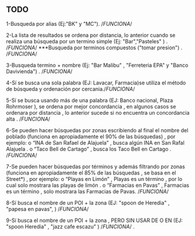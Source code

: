 TODO
-----------
1-Busqueda por alias (Ej:"BK" y "MC").    /*FUNCIONA*/

2-La lista de resultados se ordena por distancia, lo anterior cuando se  realiza una búsqueda por un termino simple  (Ej: "Bar","Pasteles" ) . /*FUNCIONA*/
      ***Busqueda por terminos compuestos ("tomar presion") . /*FUNCIONA*/
      
3-Busqueda termino + nombre (Ej: "Bar Malibu" , "Ferreteria EPA" y "Banco Davivienda") . /*FUNCIONA*/

4-Sí se busca una sola palabra (EJ: Lavacar, Farmacia)se utiliza el método de búsqueda y ordenación por cercania./*FUNCIONA*/



5-Sí se busca usando más de una palabra (EJ: Banco nacional, Plaza Rohrmoser ), se ordena por mejor concordancia  , en algunos casos se ordenara por distancia , lo anterior sucede si no encuentra un concordancia alta . /*FUNCIONA*/

6-Se pueden hacer búsquedas por zonas escribiendo al final el nombre del poblado (funciona en apropiadamente el 90% de las búsquedas) , por ejemplo:
          o    “INA de San Rafael de Alajuela” , busca algún INA en San Rafal  Alajuela .
          o	“Taco Bell de Cartago” , busca los Taco Bell en Cartago .     /*FUNCIONA*/
          
7-Se pueden hacer búsquedas por términos y además filtrando por zonas (funciona en apropiadamente el 85% de las búsquedas , se basa en el Street*) , por ejemplo:
          o	“Playas en Limón” , Playas es un término , por lo cual solo mostrara las playas de limón .
          o	“Farmacias en Pavas” , Farmacias es un término , solo mostrara las Farmacias de Pavas. /*FUNCIONA*/
          
          
8-Sí busca el nombre de un POI + la zona (EJ: "spoon de Heredia" ,  "papesa en pavas", )        /*FUNCIONA*/   

9-Sí busca el nombre de un POI + la zona , PERO SIN USAR DE O EN  (EJ: "spoon Heredia" , "jazz cafe escazu" )     /*FUNCIONA*/
   .        

